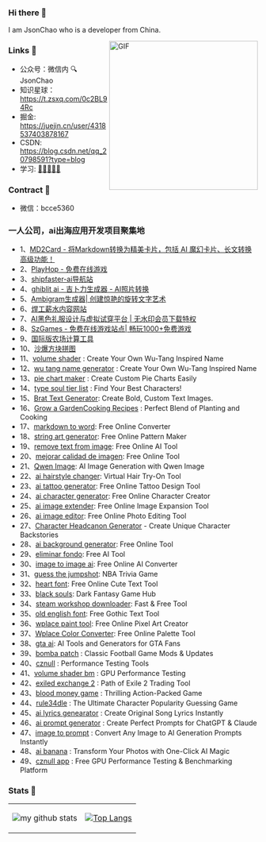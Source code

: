 ### Hi there 👋
I am JsonChao who is a developer from China. 


<img align="right" alt="GIF" src="https://media.giphy.com/media/SWoSkN6DxTszqIKEqv/giphy.gif" height="300" />

### Links 📌

- 公众号：微信内 🔍 JsonChao
- 知识星球：https://t.zsxq.com/0c2BL94Rc
- 掘金: https://juejin.cn/user/4318537403878167
- CSDN: https://blog.csdn.net/qq_20798591?type=blog
- 学习: [🌟🌟🌟🌟🌟 ]( https://github.com/JsonChao/Awesome-Android-Notebook )


### Contract :name_badge:

- 微信：bcce5360

### 一人公司，ai出海应用开发项目聚集地

- 1、[MD2Card - 将Markdown转换为精美卡片，包括 AI 魔幻卡片、长文转换高级功能！](https://md2card.online/)
- 2、[PlayHop - 免费在线游戏](https://playhop.vip/)
- 3、[shipfaster-ai导航站](https://www.shipfaster.online/)
- 4、[ghiblit ai - 吉卜力生成器 - AI照片转换](https://www.ghibligenerator.vip/)
- 5、[Ambigram生成器| 创建惊艳的旋转文字艺术](https://www.ambigramgeneratoronline.org/)
- 6、[焊工薪水内容网站](https://www.weldersalaryinfo.com/)
- 7、[AI黑色礼服设计与虚拟试穿平台 | 无水印会员下载特权](https://www.blackcocktaildress.org/)
- 8、[SzGames - 免费在线游戏站点| 畅玩1000+免费游戏](https://sz-games.online/)
- 9、[国际版农场计算工具](https://www.growagarden-calculator.net/)
- 10、[沙爆方块拼图](https://sand-blast-block-puzzle.com/)
- 11、[volume shader](https://volume-shader.net/) : Create Your Own Wu-Tang Inspired Name
- 12、[wu tang name generator](https://wutang-namegenerator.com/) : Create Your Own Wu-Tang Inspired Name
- 13、[pie chart maker](https://pie-chart-maker.org/) : Create Custom Pie Charts Easily
- 14、[type soul tier list](https://typesoul-tierlist.com/) : Find Your Best Characters!
- 15、[Brat Text Generator](https://brat-text-generator.org): Create Bold, Custom Text Images.
- 16、[Grow a GardenCooking Recipes](https://growagardencookingrecipes.cc/) : Perfect Blend of Planting and Cooking
- 17、[markdown to word](https://markdown-to-word.com/): Free Online Converter
- 18、[string art generator](https://string-art-generator.com/): Free Online Pattern Maker
- 19、[remove text from image](https://removetextfromimage.cc/): Free Online AI Tool
- 20、[mejorar calidad de imagen](https://mejorarcalidaddeimagen.org/): Free Online Tool
- 21、[Qwen Image](https://qwenimage.cc/): AI Image Generation with Qwen Image
- 22、[ai hairstyle changer](https://ai-hairstyle-changer.com/): Virtual Hair Try-On Tool
- 23、[ai tattoo generator](https://ai-tattoo-generator.online/): Free Online Tattoo Design Tool
- 24、[ai character generator](https://aicharactergenerator.cc/): Free Online Character Creator
- 25、[ai image extender](https://aiimageextender.net/): Free Online Image Expansion Tool
- 26、[ai image editor](https://aiimageeditor.cc/): Free Online Photo Editing Tool
- 27、[Character Headcanon Generator](https://headcanon-generator.tools/) - Create Unique Character Backstories
- 28、[ai background generator](https://aibackgroundgenerator.net/): Free Online Tool
- 29、[eliminar fondo](https://eliminar-fondo.com/): Free AI Tool
- 30、[image to image ai](https://image-to-image-ai.net/): Free Online AI Converter
- 31、[guess the jumpshot](https://guess-the-jumpshot.com/): NBA Trivia Game
- 32、[heart font](https://heart-font.com/): Free Online Cute Text Tool
- 33、[black souls](https://black-souls.net/): Dark Fantasy Game Hub
- 34、[steam workshop downloader](https://steamworkshopdownloader.net/): Fast & Free Tool
- 35、[old english font](https://oldenglishfont.org/): Free Gothic Text Tool
- 36、[wplace paint tool](https://wplacepainttool.com/): Free Online Pixel Art Creator
- 37、[Wplace Color Converter](https://wplace-color-converter.com/): Free Online Palette Tool
- 38、[gta ai](https://gtaai.org/): AI Tools and Generators for GTA Fans
- 39、[bomba patch](https://bomba-patch.com/) :  Classic Football Game Mods & Updates
- 40、[cznull](https://cznull.org/) : Performance Testing Tools
- 41、[volume shader bm](https://volumeshaderbm.net/) : GPU Performance Testing
- 42、[exiled exchange 2](https://exiled-exchange2.com/) :  Path of Exile 2 Trading Tool
- 43、[blood money game](https://blood-money-game.com/) : Thrilling Action-Packed Game
- 44、[rule34dle](https://rule34dle.co/) : The Ultimate Character Popularity Guessing Game
- 45、[ai lyrics genearator](https://ai-lyrics-generator.org/) : Create Original Song Lyrics Instantly
- 46、[ai prompt generator](https://ai-prompt-generator.net/) : Create Perfect Prompts for ChatGPT & Claude
- 47、[image to prompt](https://image-to-prompt.tools/) : Convert Any Image to AI Generation Prompts Instantly
- 48、[ai banana](https://ai-banana.app/) : Transform Your Photos with One-Click AI Magic
- 49、[cznull app](https://cznull.app/) : Free GPU Performance Testing & Benchmarking Platform

### Stats 🌱

<table cellspacing="0" cellpadding="0" style="border: none">
  <tr>
    <td>
      
![my github stats](https://github-readme-stats.vercel.app/api?username=JsonChao&show_icons=true&theme=radical&hide_border=true&hide=contribs,prs)
    </td>
    <td>
      
[![Top Langs](https://github-readme-stats.vercel.app/api/top-langs/?username=JsonChao&layout=compact)](https://github.com/anuraghazra/github-readme-stats)  
    </td>
    </tr> 



